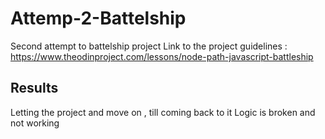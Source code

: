 # Attemp-2-Battelship
Second attempt to battelship project 
Link to the project guidelines : https://www.theodinproject.com/lessons/node-path-javascript-battleship 

## Results 

Letting the project and move on , till coming back to it 
Logic is broken and not working 
